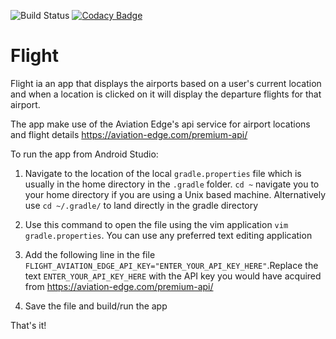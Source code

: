 ![Build Status](https://travis-ci.com/NalediMadlopha/flight.svg?branch=master) [![Codacy Badge](https://api.codacy.com/project/badge/Grade/c63aa43b5345479c855f39404b63927b)](https://www.codacy.com/app/NalediMadlopha/flight?utm_source=github.com&amp;utm_medium=referral&amp;utm_content=NalediMadlopha/flight&amp;utm_campaign=Badge_Grade)
# Flight

Flight ia an app that displays the  airports based on a user's current location and when a location is clicked on it will display the departure flights for that airport.

The app make use of the Aviation Edge's api service for airport locations and flight details <https://aviation-edge.com/premium-api/>

To run the app from Android Studio:

1. Navigate to the location of the local `gradle.properties` file which is usually in the home directory in the `.gradle` folder. 
`cd ~` navigate you to your home directory if you are using a Unix based machine. Alternatively use `cd ~/.gradle/` to land directly in the gradle directory

2. Use this command to open the file using the vim application `vim gradle.properties`. You can use any preferred text editing application

3. Add the following line in the file `FLIGHT_AVIATION_EDGE_API_KEY="ENTER_YOUR_API_KEY_HERE"`.Replace the text `ENTER_YOUR_API_KEY_HERE` with the API key you would have acquired from <https://aviation-edge.com/premium-api/>

4. Save the file and build/run the app

That's it!
